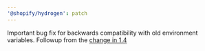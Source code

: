 ```yaml
---
'@shopify/hydrogen': patch
---
```


Important bug fix for backwards compatibility with old environment variables. Followup from the [change in 1.4](https://github.com/Shopify/hydrogen/blob/v1.x-2022-07/packages/hydrogen/CHANGELOG.md#patch-changes)
